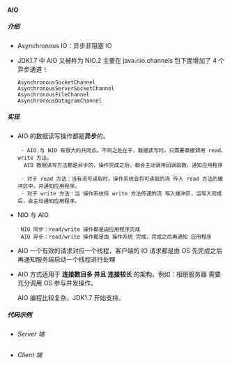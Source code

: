 #### AIO

##### 介绍

+ Asynchronous IO：异步非阻塞 IO

+ JDK1.7 中  AIO 又被称为 NIO.2 主要在 java.nio.channels 包下面增加了 4 个异步通道！

  ```
  AsynchronousSocketChannel
  AsynchronousServerSocketChannel
  AsynchronousFileChannel
  AsynchronousDatagramChannel
  ```

##### 实现

+ AIO 的数据读写操作都是**异步**的。

  ```
   · AIO 与 NIO 有很大的共同点。不同之处在于，数据读写时，只需要直接调用 read、write 方法。
   	AIO 数据读写方法都是异步的，操作完成之后，都会主动调用回调函数，通知应用程序
   
   · 对于 read 方法：当有流可读取时，操作系统会将可读取的流 传入 read 方法的缓冲区中，并通知应用程序。
   · 对于 write 方法：当 操作系统将 write 方法传递的流 写入缓冲区，当写入完成后，会主动通知应用程序。
  ```

+ NIO 与 AIO

  ```
   NIO 同步：read/write 操作都是由应用程序完成
   AIO 异步：read/write 操作都是由 操作系统 完成，完成之后再通知 应用程序
  ```

+ AIO 一个有效的请求对应一个线程，客户端的 IO 请求都是由 OS 先完成之后再通知服务端启动一个线程进行处理

+ AIO 方式适用于 **连接数目多 并且 连接较长** 的架构。例如：相册服务器 需要充分调用 OS 参与并发操作。

  AIO 编程比较复杂，JDK1.7 开始支持。

##### 代码示例

+ *Server 端*

  ```java
  
  ```
  
+ *Client 端*

  ```java
  
  ```
  
  

